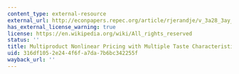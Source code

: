 ```yaml
---
content_type: external-resource
external_url: http://econpapers.repec.org/article/rjerandje/v_3a28_3ay_3a1997_3ai_3awinter_3ap_3a684-707.htm
has_external_license_warning: true
license: https://en.wikipedia.org/wiki/All_rights_reserved
status: ''
title: Multiproduct Nonlinear Pricing with Multiple Taste Characteristics
uid: 316df105-2e24-4f6f-a7da-7b6bc342255f
wayback_url: ''
---
```

